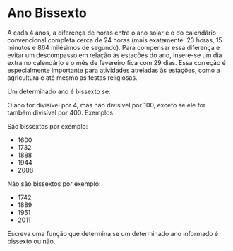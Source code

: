 # Ano Bissexto


A cada 4 anos, a diferença de horas entre o ano solar e o do calendário convencional completa cerca de 24 horas (mais exatamente: 23 horas, 15 minutos e 864 milésimos de segundo). Para compensar essa diferença e evitar um descompasso em relação às estações do ano, insere-se um dia extra no calendário e o mês de fevereiro fica com 29 dias. Essa correção é especialmente importante para atividades atreladas às estações, como a agricultura e até mesmo as festas religiosas.

Um determinado ano é bissexto se:

O ano for divisível por 4, mas não divisível por 100, exceto se ele for também divisível por 400.
Exemplos:

São bissextos por exemplo:

* 1600
* 1732
* 1888
* 1944
* 2008

Não são bissextos por exemplo:

* 1742
* 1889
* 1951
* 2011

Escreva uma função que determina se um determinado ano informado é bissexto ou não.